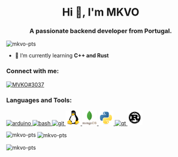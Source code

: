 <h1 align="center">Hi 👋, I'm MKVO</h1>
<h3 align="center">A passionate backend developer from Portugal.</h3>

<p align="left"> <img src="https://komarev.com/ghpvc/?username=mkvo-pts&label=Profile%20views&color=0e75b6&style=flat" alt="mkvo-pts" /> </p>

- 🌱 I’m currently learning **C++ and Rust**

<h3 align="left">Connect with me:</h3>
<p align="left">
<a href="https://discord.gg/MVKO#3037" target="blank"><img align="center" src="https://raw.githubusercontent.com/rahuldkjain/github-profile-readme-generator/master/src/images/icons/Social/discord.svg" alt="MVKO#3037" height="30" width="40" /></a>
</p>

<h3 align="left">Languages and Tools:</h3>
<p align="left"> <a href="https://www.arduino.cc/" target="_blank"> <img src="https://cdn.worldvectorlogo.com/logos/arduino-1.svg" alt="arduino" width="40" height="40"/> </a> <a href="https://www.gnu.org/software/bash/" target="_blank"> <img src="https://www.vectorlogo.zone/logos/gnu_bash/gnu_bash-icon.svg" alt="bash" width="40" height="40"/> </a> <a href="https://git-scm.com/" target="_blank"> <img src="https://www.vectorlogo.zone/logos/git-scm/git-scm-icon.svg" alt="git" width="40" height="40"/> </a> <a href="https://www.linux.org/" target="_blank"> <img src="https://raw.githubusercontent.com/devicons/devicon/master/icons/linux/linux-original.svg" alt="linux" width="40" height="40"/> </a> <a href="https://www.mongodb.com/" target="_blank"> <img src="https://raw.githubusercontent.com/devicons/devicon/master/icons/mongodb/mongodb-original-wordmark.svg" alt="mongodb" width="40" height="40"/> </a> <a href="https://www.python.org" target="_blank"> <img src="https://raw.githubusercontent.com/devicons/devicon/master/icons/python/python-original.svg" alt="python" width="40" height="40"/> </a> <a href="https://www.qt.io/" target="_blank"> <img src="https://upload.wikimedia.org/wikipedia/commons/0/0b/Qt_logo_2016.svg" alt="qt" width="40" height="40"/> </a> <a href="https://www.rust-lang.org" target="_blank"> <img src="https://raw.githubusercontent.com/devicons/devicon/master/icons/rust/rust-plain.svg" alt="rust" width="40" height="40"/> </a> </p>

<p><img align="left" src="https://github-readme-stats.vercel.app/api/top-langs?username=mkvo-pts&show_icons=true&locale=en&layout=compact" alt="mkvo-pts" /></p>

<p>&nbsp;<img align="center" src="https://github-readme-stats.vercel.app/api?username=mkvo-pts&show_icons=true&locale=en" alt="mkvo-pts" /></p>

<p><img align="center" src="https://github-readme-streak-stats.herokuapp.com/?user=mkvo-pts&" alt="mkvo-pts" /></p>


